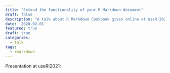 ```yaml
---
title: "Extend the functionality of your R Markdown document"
draft: false
description: "A talk about R Markdown Cookbook given online at useR!2021"
date: '2020-02-01'
featured: true
draft: true
categories:
  - talk
tags:
  - rmarkdown
---
```


Presentation at useR!2021: 



